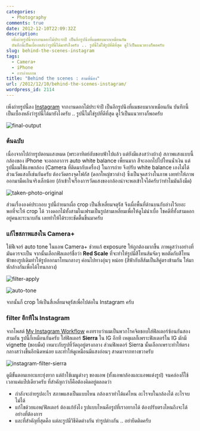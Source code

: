 ```yaml
---
categories:
  - Photography
comments: true
date: 2012-12-10T22:09:32Z
description:
  เพิ่งถ่ายรูปนี้จากงานดอกไม้ประจำปี เป็นอีกรูปนึงที่ผมชอบมากเหมือนกัน
  บันทึกนี้เป็นเบื้องหลังว่ารูปนี้ได้มายังไงครับ .. รูปนี้ไม่ใช่รูปที่ดีที่สุด ดูไว้เป็นแนวทางก็พอครับ
slug: behind-the-scenes-instagram
tags:
  - Camera+
  - iPhone
  - การถ่ายภาพ
title: "Behind the scenes : สามพี่น้อง"
url: /2012/12/10/behind-the-scenes-instagram/
wordpress_id: 2114
---
```


เพิ่งถ่ายรูปนี้ลง [Instagram](https://instagram.com/p/TA_A7zlWZx/) จากงานดอกไม้ประจำปี เป็นอีกรูปนึงที่ผมชอบมากเหมือนกัน บันทึกนี้เป็นเบื้องหลังว่ารูปนี้ได้มายังไงครับ .. รูปนี้ไม่ใช่รูปที่ดีที่สุด ดูไว้เป็นแนวทางก็พอครับ

![final-output](images/8261411380_b127cbd299_z.jpg)

### ต้นฉบับ

เนื่องจากไปถ่ายรูปตอนแสงหมด (พระอาทิตย์ลับขอบฟ้าไปแล้ว แต่ยังมีแสงสว่างบ้าง) สภาพแสงแบบนี้ กล้องของ iPhone จะออกอาการ auto white balance เพี้ยนมาก สีจะออกไปไปโทนน้ำเงิน แต่รูปนี้ผมใช้แอพกล้อง (Camera ที่ติดมากับเครื่อง) ในการถ่าย จึงปรับ white balance เองไม่ได้ ส่วนวัดแสงก็เช่นกันครับ ต้องวัดตรงจุดโฟกัส (ดอกใหญ่ขวาล่าง) ซึ่งเป็นจุดสว่างในภาพ เลยทำให้ภาพออกมามืดเกินจริงเล็กน้อย (ถ้าเข้าใจเรื่องการวัดแสงของกล้องน่าจะพอเข้าใจได้ครับว่าทำไมมันถึงมืด)

![taken-photo-original](images/8261403942_b1ed27c046_z.jpg)

ส่วนเรื่ององค์ประกอบ รูปนี้ถ่ายมาเผื่อ crop เป็นสี่เหลี่ยมจตุรัส จึงเผื่อพื้นที่ด้านบนกับล่างไว้เยอะพอที่จะให้ crop ได้ วางดอกไม้ทั้งสามในเฟรมเป็นรูปสามเหลี่ยมเพื่อให้ดูไม่น่าเบื่อ โชคดีที่ทั้งสามดอกอยู่คนละระนาบกัน เลยทำให้ได้ระยะชัดตื้นขึ้นมาครับ

### แก้ไขสภาพแสงใน Camera+

ใช้ฟีเจอร์ auto tone ในแอพ Camera+ ช่วยแก้ exposure ให้ถูกต้องมากขึ้น ภาพดูสว่างอย่างที่มันควรจะเป็น จากนั้นเลือกฟิลเตอร์ชื่อว่า **Red Scale** ที่จะทำให้รูปมีสีโทนส้มจัดๆ พอตัดกับสีโทนฟ้าของรูปเดิมทำให้รูปออกมาโทนกลางๆ ค่อนไปทางอุ่นๆ หน่อย (สีฟ้ากับสีส้มเป็นสีคู่ตรงข้ามกัน ให้มาหักล้างกันเพื่อได้โทนกลาง)

![filter-apply](images/8260332137_17c62d7e72_z.jpg)

![auto-tone](images/8261399634_2d245d2473_z.jpg)

จากนั้นก็ crop ให้เป็นสี่เหลี่ยมจตุรัสเพื่อไปต่อใน Instagram ครับ

### filter อีกทีใน Instagram

จากโพสต์ [My Instagram Workflow](https://armno.in.th/2012/07/28/my-instagram-workflow/) คงทราบว่าผมเป็นพวกโรคจิตชอบใส่ฟิลเตอร์ซ้อนกันสองสามอัน รูปนี้ก็เหมือนกันครับ ใส่ฟิลเตอร์ **Sierra** ใน IG อีกที เหตุผลก็เพราะฟิลเตอร์ใน IG มักมี vignette (ขอบมืด) เหมาะกับรูปที่วัตถุอยู่ตรงกลาง ส่วนฟิลเตอร์ Sierra นั้นเลือกเพราะทำให้ตรงกลางสว่างขึ้นอีกนิดหน่อย และทำให้ดูเหมือนมีแสงอ่อนๆ สาดมาจากทางขวาครับ

![instagram-filter-sierra](images/8261443308_57fc06dd45_z.jpg)

ดูมีขั้นตอนเยอะแยะยุ่งยาก แต่ถ้าใช้เมนูต่างๆ ของแอพ (ทั้งแอพกล้องและแอพแต่งรูป) จนคล่องก็ใช้เวลาแค่แป๊ปเดียวครับ ที่สำคัญกว่าก็คือต้องคิดอยู่ตลอดว่า

- กำลังจะถ่ายรูปอะไร สภาพแสงเป็นแบบไหน กล้องเราทำได้แค่ไหน อะไรจบในกล้องได้ อะไรจบไม่ได้
- แก้ไขด้วยแอพ/ฟิลเตอร์ ต้องแก้ยังไง รูปแบบไหนคือรูปที่เราอยากได้ ต้องปรับตรงไหนถึงจะได้อย่างที่ต้องการ
- และที่สำคัญที่สุดคือ แต่ละรูปมีวิธีคิดต่างกัน ทำรูปต่างกัน .. อย่ายึดติดครับ

